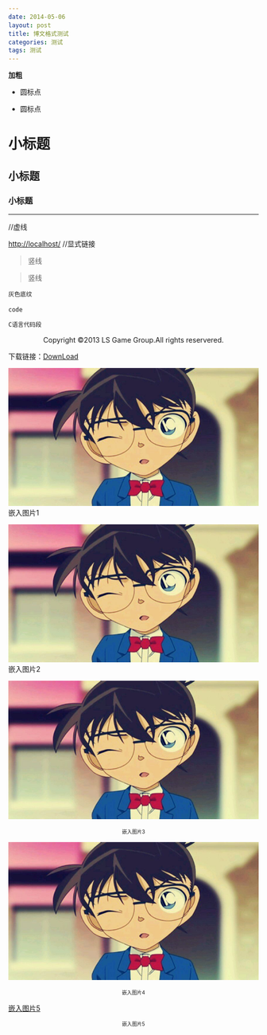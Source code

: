```yaml
---
date: 2014-05-06
layout: post
title: 博文格式测试
categories: 测试
tags: 测试
---
```


**加粗**


* 圆标点


- 圆标点


# 小标题


## 小标题


### 小标题


----
//虚线

<http://localhost/>
//显式链接



>竖线

>竖线



`灰色底纹`

<code>code</code>


```c
C语言代码段
```



<center>Copyright ©2013 LS Game Group.All rights reservered.</center>


下载链接：[DownLoad](/assets/OneHundredDays.jpg)


![](/assets/images/OneHundredDays.jpg) 嵌入图片1

![](/assets/images/OneHundredDays.jpg "柯南") 嵌入图片2


![](/assets/images/OneHundredDays.jpg "柯南") <center style="font-size:10px">嵌入图片3</center>

![嵌入图片4](/assets/images/OneHundredDays.jpg "柯南") <center style="font-size:10px">嵌入图片4</center>

[嵌入图片5](/assets/images/OneHundredDays.jpg "柯南") <center style="font-size:10px">嵌入图片5</center>


















